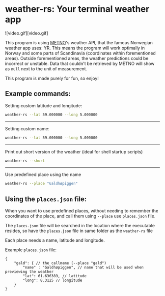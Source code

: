 # weather-rs: Your terminal weather app 

![video.gif][video.gif]

This program is using [METNO](https://en.wikipedia.org/wiki/Norwegian_Meteorological_Institute)'s weather API, that the famous Norwegian weather app uses: YR. 
This means the program will work optimally in Norway and some parts of Scandinavia (coordinates within forementioned areas). Outside forementioned areas, the weather predictions could be incorrect or unstable. Data that couldn't be retrieved by METNO will show as `null` next to the unit of measurement.

This program is made purely for fun, so enjoy!

## Example commands:

Setting custom latitude and longitude:
```sh
weather-rs --lat 59.000000 --long 5.000000
```
---
Setting custom name:
```sh
weather-rs --lat 59.000000 --long 5.000000
```
---
Print out short version of the weather (ideal for shell startup scripts)
```sh
weather-rs --short
```
---
Use predefined place using the name
```sh
weather-rs --place "Galdhøpiggen"
```

## Using the `places.json` file:
When you want to use predefined places, without needing to remember the coordinates of the place, and call them using `--place` use `places.json` file.

The `places.json` file will be searched in the location where the executable resides, so have the `places.json` file in same folder as the `weather-rs` file

Each place needs a name, latitude and longitude.

Example `places.json` file:
```jsonc
{
    "gald": { // the callname (--place "gald")
        "name" : "Galdhøpiggen", // name that will be used when previewing the weather
        "lat": 61.636389, // latitude
        "long": 8.3125 // longitude
    }
}
```
